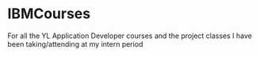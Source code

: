 # IBMCourses

For all the YL Application Developer courses and the project classes I have been taking/attending at my intern period
